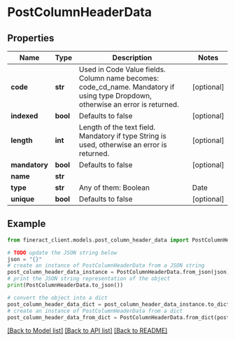 # PostColumnHeaderData


## Properties

Name | Type | Description | Notes
------------ | ------------- | ------------- | -------------
**code** | **str** | Used in Code Value fields. Column name becomes: code_cd_name. Mandatory if using type Dropdown, otherwise an error is returned. | [optional] 
**indexed** | **bool** | Defaults to false | [optional] 
**length** | **int** | Length of the text field. Mandatory if type String is used, otherwise an error is returned. | [optional] 
**mandatory** | **bool** | Defaults to false | [optional] 
**name** | **str** |  | 
**type** | **str** | Any of them: Boolean | Date | DateTime | Decimal | Dropdown | Number | String | Text | 
**unique** | **bool** | Defaults to false | [optional] 

## Example

```python
from fineract_client.models.post_column_header_data import PostColumnHeaderData

# TODO update the JSON string below
json = "{}"
# create an instance of PostColumnHeaderData from a JSON string
post_column_header_data_instance = PostColumnHeaderData.from_json(json)
# print the JSON string representation of the object
print(PostColumnHeaderData.to_json())

# convert the object into a dict
post_column_header_data_dict = post_column_header_data_instance.to_dict()
# create an instance of PostColumnHeaderData from a dict
post_column_header_data_from_dict = PostColumnHeaderData.from_dict(post_column_header_data_dict)
```
[[Back to Model list]](../README.md#documentation-for-models) [[Back to API list]](../README.md#documentation-for-api-endpoints) [[Back to README]](../README.md)


